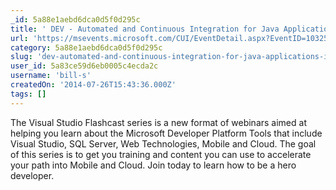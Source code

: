 ```yaml
---
_id: 5a88e1aebd6dca0d5f0d295c
title: ' DEV - Automated and Continuous Integration for Java Applications in Visual Studio Online'
url: 'https://msevents.microsoft.com/CUI/EventDetail.aspx?EventID=1032592175&Culture=en-US&community=0'
category: 5a88e1aebd6dca0d5f0d295c
slug: 'dev-automated-and-continuous-integration-for-java-applications-in-visual-studio-online'
user_id: 5a83ce59d6eb0005c4ecda2c
username: 'bill-s'
createdOn: '2014-07-26T15:43:36.000Z'
tags: []
---
```


The Visual Studio Flashcast series is a new format of webinars aimed at helping you learn about the Microsoft Developer Platform Tools that include Visual Studio, SQL Server, Web Technologies, Mobile and Cloud. The goal of this series is to get you training and content you can use to accelerate your path into Mobile and Cloud. Join today to learn how to be a hero developer.
